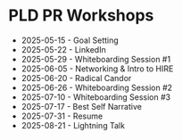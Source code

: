 # PLD PR Workshops

- 2025-05-15 - Goal Setting
- 2025-05-22 - LinkedIn
- 2025-05-29 - Whiteboarding Session #1
- 2025-06-05 - Networking & Intro to HIRE
- 2025-06-20 - Radical Candor
- 2025-06-26 - Whiteboarding Session #2
- 2025-07-10 - Whiteboarding Session #3
- 2025-07-17 - Best Self Narrative
- 2025-07-31 - Resume
- 2025-08-21 - Lightning Talk
